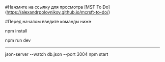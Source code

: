 #Нажмите на ссылку для просмотра [MST To Do] (https://alexandrpolovnikov.github.io/mcrsft-to-do/)


#Перед началом введите команды ниже

npm install

npm run dev

---

json-server --watch db.json --port 3004
npm start

